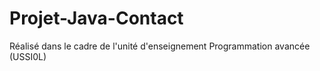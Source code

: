 # Projet-Java-Contact
Réalisé dans le cadre de l'unité d'enseignement Programmation avancée (USSI0L)
